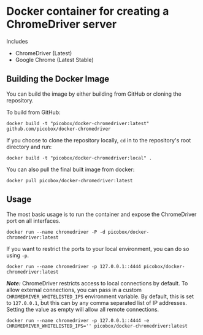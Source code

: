 # Docker container for creating a ChromeDriver server

Includes

* ChromeDriver (Latest)
* Google Chrome (Latest Stable)

## Building the Docker Image

You can build the image by either building from GitHub or cloning the repository.

To build from GitHub:

```
docker build -t "picobox/docker-chromedriver:latest" github.com/picobox/docker-chromedriver
```

If you choose to clone the repository locally, `cd` in to the repository's root directory and run:

```
docker build -t "picobox/docker-chromedriver:local" .
```

You can also pull the final built image from docker:

```
docker pull picobox/docker-chromedriver:latest
```

## Usage

The most basic usage is to run the container and expose the ChromeDriver port on all interfaces.

```
docker run --name chromedriver -P -d picobox/docker-chromedriver:latest
```

If you want to restrict the ports to your local environment, you can do so using `-p`.

```
docker run --name chromedriver -p 127.0.0.1::4444 picobox/docker-chromedriver:latest
```

***Note:*** ChromeDriver restricts access to local connections by default.  To allow external connections, you can pass in a custom `CHROMEDRIVER_WHITELISTED_IPS` environment variable.  By default, this is set to `127.0.0.1`, but this can by any comma separated list of IP addresses.  Setting the value as empty will allow all remote connections.

```
docker run --name chromedriver -p 127.0.0.1::4444 -e CHROMEDRIVER_WHITELISTED_IPS='' picobox/docker-chromedriver:latest
```
